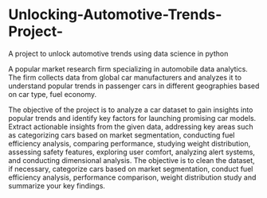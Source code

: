 # Unlocking-Automotive-Trends-Project-
A project to unlock automotive trends using data science in python

A popular market research firm specializing in automobile data analytics. The firm collects data from global car manufacturers and analyzes it to understand popular trends in passenger cars in different geographies based on car type, fuel economy.

The objective of the project is to analyze a car dataset to gain insights into popular trends and identify key factors for launching promising car models.
Extract actionable insights from the given data, addressing key areas such as categorizing cars based on market segmentation, conducting fuel efficiency analysis, comparing performance, studying weight distribution, assessing safety features, exploring user comfort, analyzing alert systems, and conducting dimensional analysis.
The objective is to clean the dataset, if necessary, categorize cars based on market segmentation, conduct fuel efficiency analysis, performance comparison, weight distribution study and summarize your key findings.
